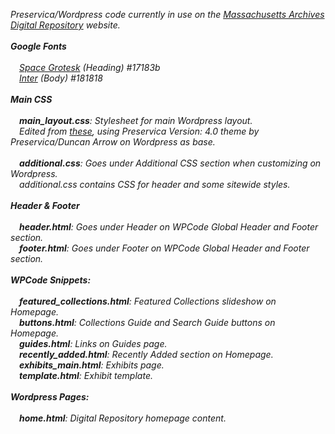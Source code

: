 <i>Preservica/Wordpress code currently in use on the <a href="https://digitalarchives.sec.state.ma.us/">Massachusetts Archives Digital Repository</a> website.
<br><br>
<b>Google Fonts</b><br><br>
&emsp;<a href="https://fonts.google.com/specimen/Space+Grotesk">Space Grotesk</a> (Heading) #17183b<br>
&emsp;<a href="https://fonts.google.com/specimen/Inter">Inter</a> (Body) #181818<br>
<br>
<b>Main CSS</b><br><br>
&emsp;<b>main_layout.css</b>: Stylesheet for main Wordpress layout.<br>
&emsp;<i>Edited from <a href="https://github.com/preservica/universal-access-css/tree/master/base-preservica-theme">these</a>, using Preservica Version: 4.0 theme by Preservica/Duncan Arrow on Wordpress as base.</i><br><br>
&emsp;<b>additional.css</b>: Goes under Additional CSS section when customizing on Wordpress.<br>
&emsp;<i>additional.css contains CSS for header and some sitewide styles.</i><br>
<br>
<b>Header & Footer</b><br><br>
&emsp;<b>header.html</b>: Goes under Header on WPCode Global Header and Footer section.<br>
&emsp;<b>footer.html</b>: Goes under Footer on WPCode Global Header and Footer section.<br>
<br>
<b>WPCode Snippets:</b><br><br>
&emsp;<b>featured_collections.html</b>: Featured Collections slideshow on Homepage.<br>
&emsp;<b>buttons.html</b>: Collections Guide and Search Guide buttons on Homepage.<br>
&emsp;<b>guides.html</b>: Links on Guides page.<br>
&emsp;<b>recently_added.html</b>: Recently Added section on Homepage.<br>
&emsp;<b>exhibits_main.html</b>: Exhibits page.<br>
&emsp;<b>template.html</b>: Exhibit template.<br>
<br>
<b>Wordpress Pages:</b><br><br>
&emsp;<b>home.html</b>: Digital Repository homepage content.
